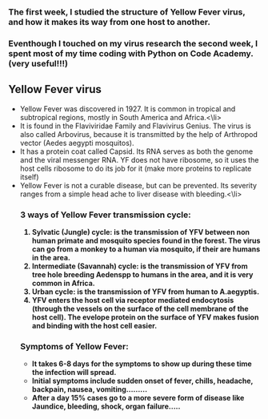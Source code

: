<html>
<body>
<h3>The first week, I studied the structure of Yellow Fever virus, and how it makes its way from one host to another. </h3>
<h3>Eventhough I touched on my virus research the second week, I spent most of my time coding with Python on Code Academy.(very useful!!!) </h3>
<h2>Yellow Fever virus</h2>
<ul>
<li>Yellow Fever was discovered in 1927. It is common in tropical and subtropical regions, mostly in South America and Africa.<\li>
<li>It is found in the   Flaviviridae Family and Flavivirus Genius. The virus is also called Arbovirus, because it is transmitted by the help of Arthropod vector (Aedes aegypti mosquitos). </li>
<li>It has a protein coat called Capsid. Its RNA serves as both the genome and the viral messenger RNA. YF does not have ribosome, so it uses the host cells ribosome to do its job for it (make more proteins to replicate itself)</li>
<li>Yellow Fever is not a curable disease, but can be prevented. Its severity ranges from a simple head ache to liver disease with bleeding.<\li>
<h3><b>3 ways of Yellow Fever transmission cycle:<b></h3>
<ol>
<li><b>Sylvatic (Jungle) cycle:</b> is the transmission of YFV between non human primate and mosquito species found in the forest. The virus can go from a monkey to a human via mosquito, if their are humans in the area.</li>
<li><b>Intermediate (Savannah) cycle:</b> is the transmission of YFV from tree hole breeding Aedenspp to humans in the area, and it is very common in Africa.</li>
<li><b>Urban cycle:</b> is the transmission of YFV from human to A.aegyptis.</li>
<li>YFV enters the host cell via receptor mediated endocytosis (through the vessels on the surface of the cell membrane of the host cell). The evelope protein on the surface of YFV makes fusion and binding with the host cell easier.</li>
</ol>
<h3><b>Symptoms of Yellow Fever:<b></h3>
<ul>
<li>It takes 6-8 days for the symptoms to show up during these time the infection will spread.</li>
<li>Initial symptoms include sudden onset of fever, chills, headache, backpain, nausea, vomiting.........</li>
<li>After a day 15% cases go to a more severe form of disease like Jaundice, bleeding, shock, organ failure.....</li>
</ul>
<p></p>
</body>
</html>
